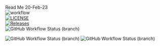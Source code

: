 Read Me 20-Feb-23<br>
![workflow](https://github.com/kevelyn01/Sem-New/actions/workflows/main.yml/badge.svg)<br>
[![LICENSE](https://img.shields.io/github/license/kevelyn01/sem.svg?style=flat-square)](https://github.com/kevelyn01/Sem-New/blob/master/LICENSE)<br>
[![Releases](https://img.shields.io/github/release/kevelyn01/sem/all.svg?style=flat-square)](https://github.com/kevelyn01/Sem-new/releases)<br>
![GitHub Workflow Status (branch)](https://img.shields.io/github/workflow/status/kevelyn01/Sem-New/hello-world-main.yml/develop?style=flat-square)

![GitHub Workflow Status (branch)](https://img.shields.io/github/workflow/status/kevelyn01/Sem-New/A-workflow-for-my-Hello-World-App-main.yml/develop?style=flat-square)
![GitHub Workflow Status (branch)](https://img.shields.io/github/actions/workflow/status/kevelyn01/Sem-New/main?branch=develop)